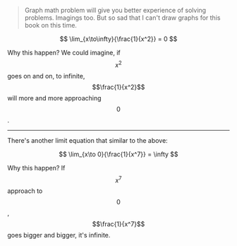 > Graph math problem will give you better experience of solving problems. Imagings too.
But so sad that I can't draw graphs for this book on this time.

$$
\lim_{x\to\infty}{\frac{1}{x^2}} = 0
$$

Why this happen? We could imagine, if $$x^2$$ goes on and on, to infinite, $$\frac{1}{x^2}$$ will more and more approaching $$0$$.
___

There's another limit equation that similar to the above:

$$
\lim_{x\to 0}{\frac{1}{x^7}} = \infty
$$

Why this happen? If $$x^7$$ approach to $$0$$, $$\frac{1}{x^7}$$ goes bigger and bigger, it's infinite.
